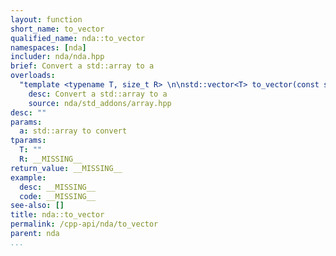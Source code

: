```yaml
---
layout: function
short_name: to_vector
qualified_name: nda::to_vector
namespaces: [nda]
includer: nda/nda.hpp
brief: Convert a std::array to a
overloads:
  "template <typename T, size_t R> \n\nstd::vector<T> to_vector(const std::array<T, R> & a)":
    desc: Convert a std::array to a
    source: nda/std_addons/array.hpp
desc: ""
params:
  a: std::array to convert
tparams:
  T: ""
  R: __MISSING__
return_value: __MISSING__
example:
  desc: __MISSING__
  code: __MISSING__
see-also: []
title: nda::to_vector
permalink: /cpp-api/nda/to_vector
parent: nda
...
```


